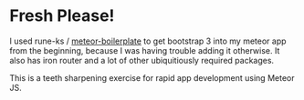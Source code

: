 # Fresh Please!

I used rune-ks / [meteor-boilerplate](https://github.com/rune-ks/meteor-boilerplate) to get bootstrap 3 into my meteor app from the beginning, because I was having trouble adding it otherwise. It also has iron router and a lot of other ubiquitiously required packages.

This is a teeth sharpening exercise for rapid app development using Meteor JS.
